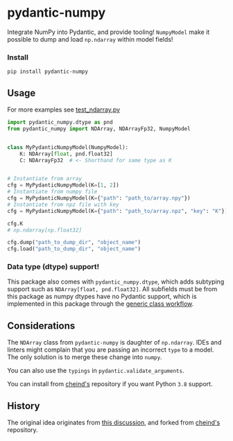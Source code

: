 # pydantic-numpy

Integrate NumPy into Pydantic, and provide tooling! `NumpyModel` make it possible to dump and load `np.ndarray` within model fields!

### Install
```shell
pip install pydantic-numpy
```

## Usage

For more examples see [test_ndarray.py](./tests/test_ndarray.py)

```python
import pydantic_numpy.dtype as pnd
from pydantic_numpy import NDArray, NDArrayFp32, NumpyModel


class MyPydanticNumpyModel(NumpyModel):
    K: NDArray[float, pnd.float32]
    C: NDArrayFp32  # <- Shorthand for same type as K


# Instantiate from array
cfg = MyPydanticNumpyModel(K=[1, 2])
# Instantiate from numpy file
cfg = MyPydanticNumpyModel(K={"path": "path_to/array.npy"})
# Instantiate from npz file with key
cfg = MyPydanticNumpyModel(K={"path": "path_to/array.npz", "key": "K"})

cfg.K
# np.ndarray[np.float32]

cfg.dump("path_to_dump_dir", "object_name")
cfg.load("path_to_dump_dir", "object_name")
```

### Data type (dtype) support!

This package also comes with `pydantic_numpy.dtype`, which adds subtyping support such as `NDArray[float, pnd.float32]`. All subfields must be from this package as numpy dtypes have no Pydantic support, which is implemented in this package through the [generic class workflow](https://pydantic-docs.helpmanual.io/usage/types/#generic-classes-as-types).

## Considerations

The `NDArray` class from `pydantic-numpy` is daughter of `np.ndarray`. IDEs and linters might complain that you are passing an incorrect `type` to a model. The only solution is to merge these change into `numpy`.

You can also use the `typings` in `pydantic.validate_arguments`.

You can install from [cheind's](https://github.com/cheind/pydantic-numpy) repository if you want Python `3.8` support.

## History

The original idea originates from [this discussion](https://gist.github.com/danielhfrank/00e6b8556eed73fb4053450e602d2434), and forked from [cheind's](https://github.com/cheind/pydantic-numpy) repository.
